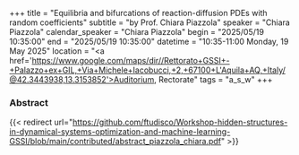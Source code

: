 +++
title = "Equilibria and bifurcations of reaction-diffusion PDEs with random coefficients"
subtitle = "by Prof. Chiara Piazzola"
speaker = "Chiara Piazzola"
calendar_speaker = "Chiara Piazzola"
begin = "2025/05/19  10:35:00"
end = "2025/05/19  10:35:00"
datetime = "10:35-11:00 Monday, 19 May 2025"
location = "<a href='https://www.google.com/maps/dir//Rettorato+GSSI+-+Palazzo+ex+GIL,+Via+Michele+Iacobucci,+2,+67100+L'Aquila+AQ,+Italy/@42.3443938,13.3153852'>Auditorium, Rectorate</a>"
tags = "a_s_w"
+++

### Abstract
{{< redirect url="https://github.com/ftudisco/Workshop-hidden-structures-in-dynamical-systems-optimization-and-machine-learning-GSSI/blob/main/contributed/abstract_piazzola_chiara.pdf" >}}
